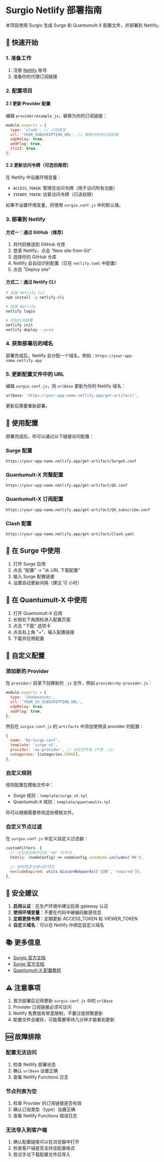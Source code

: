 # Surgio Netlify 部署指南

本项目使用 Surgio 生成 Surge 和 Quantumult-X 配置文件，并部署到 Netlify。

## 🚀 快速开始

### 1. 准备工作

1. 注册 [Netlify](https://www.netlify.com/) 账号
2. 准备你的代理订阅链接

### 2. 配置项目

#### 2.1 更新 Provider 配置

编辑 `provider/example.js`，替换为你的订阅链接：

```javascript
module.exports = {
  type: 'clash', // 订阅类型
  url: 'YOUR_SUBSCRIPTION_URL', // 替换为你的订阅链接
  udpRelay: true,
  addFlag: true,
  tls13: true,
};
```

#### 2.2 更新访问令牌（可选但推荐）

在 Netlify 中设置环境变量：

- `ACCESS_TOKEN`: 管理员访问令牌（用于访问所有功能）
- `VIEWER_TOKEN`: 访客访问令牌（只读权限）

如果不设置环境变量，将使用 `surgio.conf.js` 中的默认值。

### 3. 部署到 Netlify

#### 方式一：通过 GitHub（推荐）

1. 将代码推送到 GitHub 仓库
2. 登录 Netlify，点击 "New site from Git"
3. 选择你的 GitHub 仓库
4. Netlify 会自动识别配置（已在 `netlify.toml` 中配置）
5. 点击 "Deploy site"

#### 方式二：通过 Netlify CLI

```bash
# 安装 Netlify CLI
npm install -g netlify-cli

# 登录 Netlify
netlify login

# 初始化并部署
netlify init
netlify deploy --prod
```

### 4. 获取部署后的域名

部署完成后，Netlify 会分配一个域名，例如：`https://your-app-name.netlify.app`

### 5. 更新配置文件中的 URL

编辑 `surgio.conf.js`，将 `urlBase` 更新为你的 Netlify 域名：

```javascript
urlBase: 'https://your-app-name.netlify.app/get-artifact/',
```

更新后需要重新部署。

## 📱 使用配置

部署完成后，你可以通过以下链接访问配置：

### Surge 配置
```
https://your-app-name.netlify.app/get-artifact/Surge5.conf
```

### Quantumult-X 完整配置
```
https://your-app-name.netlify.app/get-artifact/QX.conf
```

### Quantumult-X 订阅配置
```
https://your-app-name.netlify.app/get-artifact/QX_subscribe.conf
```

### Clash 配置
```
https://your-app-name.netlify.app/get-artifact/Clash.yaml
```

## 🔧 在 Surge 中使用

1. 打开 Surge 应用
2. 点击 "配置" → "从 URL 下载配置"
3. 输入 Surge 配置链接
4. 设置自动更新间隔（建议 12 小时）

## 🔧 在 Quantumult-X 中使用

1. 打开 Quantumult-X 应用
2. 长按右下角图标进入配置页面
3. 点击 "下载" 选项卡
4. 点击右上角 "+"，输入配置链接
5. 下载并应用配置

## 🎨 自定义配置

### 添加新的 Provider

在 `provider/` 目录下创建新的 `.js` 文件，例如 `provider/my-provider.js`：

```javascript
module.exports = {
  type: 'shadowsocks',
  url: 'YOUR_SS_SUBSCRIPTION_URL',
  udpRelay: true,
  addFlag: true,
};
```

然后在 `surgio.conf.js` 的 `artifacts` 中添加使用该 provider 的配置：

```javascript
{
  name: 'My-Surge.conf',
  template: 'surge_v5',
  provider: 'my-provider', // 对应文件名（不含 .js）
  categories: [categories.SURGE],
},
```

### 自定义规则

规则配置在模板文件中：

- Surge 规则：`template/surge_v5.tpl`
- Quantumult-X 规则：`template/quantumultx.tpl`

你可以根据需要修改这些模板文件。

### 自定义节点过滤

在 `surgio.conf.js` 中定义自定义过滤器：

```javascript
customFilters: {
  // 只包含名称中包含 "HK" 的节点
  hkOnly: (nodeConfig) => nodeConfig.nodeName.includes('HK'),
  
  // 排除特定关键词的节点
  excludeExpired: utils.discardKeywords(['过期', 'expired']),
},
```

## 🔐 安全建议

1. **启用认证**：在生产环境中建议启用 gateway 认证
2. **使用环境变量**：不要在代码中硬编码敏感信息
3. **定期更换令牌**：定期更新 ACCESS_TOKEN 和 VIEWER_TOKEN
4. **自定义域名**：可以在 Netlify 中绑定自定义域名

## 📚 更多信息

- [Surgio 官方文档](https://surgio.js.org/)
- [Surge 官方文档](https://manual.nssurge.com/)
- [Quantumult-X 配置教程](https://github.com/crossutility/Quantumult-X)

## ⚠️ 注意事项

1. 首次部署后记得更新 `surgio.conf.js` 中的 `urlBase`
2. Provider 订阅链接必须可访问
3. Netlify 免费版有带宽限制，不要过度频繁更新
4. 配置文件会缓存，可能需要等待几分钟才能看到更新

## 🆘 故障排除

### 配置无法访问

1. 检查 Netlify 部署状态
2. 确认 `urlBase` 设置正确
3. 查看 Netlify Functions 日志

### 节点列表为空

1. 检查 Provider 的订阅链接是否有效
2. 确认订阅类型（type）设置正确
3. 查看 Netlify Functions 错误日志

### 无法导入到客户端

1. 确认配置链接可以在浏览器中打开
2. 检查客户端是否支持该配置格式
3. 尝试手动下载配置文件后导入